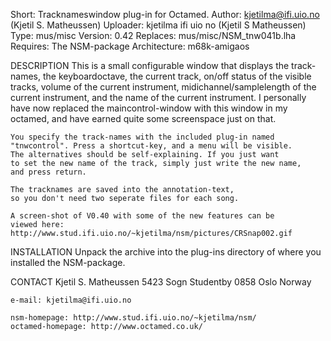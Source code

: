 Short:        Tracknameswindow plug-in for Octamed.
Author:       kjetilma@ifi.uio.no (Kjetil S. Matheussen)
Uploader:     kjetilma ifi uio no (Kjetil S  Matheussen)
Type:         mus/misc
Version:      0.42
Replaces:     mus/misc/NSM_tnw041b.lha
Requires:     The NSM-package
Architecture: m68k-amigaos


DESCRIPTION
	This is a small configurable window that displays the track-names, the
	keyboardoctave, the current track, on/off status of the visible
	tracks, volume of the current instrument, midichannel/samplelength of
	the current instrument, and the name of the current instrument.
	I personally have now replaced the maincontrol-window with this
	window in my octamed, and have earned quite some screenspace just on that.

	You specify the track-names with the included plug-in named
	"tnwcontrol". Press a shortcut-key, and a menu will be visible.
	The alternatives should be self-explaining. If you just want
	to set the new name of the track, simply just write the new name,
	and press return.

	The tracknames are saved into the annotation-text,
	so you don't need two seperate files for each song.

	A screen-shot of V0.40 with some of the new features can be
	viewed here: http://www.stud.ifi.uio.no/~kjetilma/nsm/pictures/CRSnap002.gif


INSTALLATION
	Unpack the archive into the plug-ins directory of where you installed
	the NSM-package.


CONTACT
	Kjetil S. Matheussen
	5423 Sogn Studentby
	0858 Oslo
	Norway

	e-mail: kjetilma@ifi.uio.no

	nsm-homepage: http://www.stud.ifi.uio.no/~kjetilma/nsm/
	octamed-homepage: http://www.octamed.co.uk/
